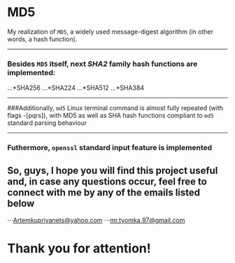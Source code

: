 # MD5
My realization of ```MD5```, a widely used message-digest algorithm (in other words, a hash function).

---

### Besides ```MD5``` itself, next _SHA2_ family hash functions are implemented:
...*SHA256
...*SHA224
...*SHA512
...*SHA384

---

###Additionally, ```md5``` Linux terminal command is almost fully repeated (with flags -[pqrs]), with MD5 as well as SHA hash functions compliant to ```md5``` standard parsing behaviour

---

### Futhermore, ```openssl``` standard input feature is implemented

## So, guys, I hope you will find this project useful and, in case any questions occur, feel free to connect with me by any of the emails listed below
⋅⋅⋅[Artemkupriyanets@yahoo.com](Artemkupriyanets@yahoo.com)
⋅⋅⋅[mr.tyomka.97@gmail.com](mr.tyomka.97@gmail.com)

# Thank you for attention!
